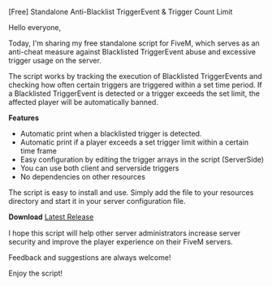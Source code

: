 [Free] Standalone Anti-Blacklist TriggerEvent & Trigger Count Limit

Hello everyone,

Today, I'm sharing my free standalone script for FiveM, which serves as an anti-cheat measure against Blacklisted TriggerEvent abuse and excessive trigger usage on the server.

The script works by tracking the execution of Blacklisted TriggerEvents and checking how often certain triggers are triggered within a set time period. If a Blacklisted TriggerEvent is detected or a trigger exceeds the set limit, the affected player will be automatically banned.

**Features**
* Automatic print when a blacklisted trigger is detected.
* Automatic print if a player exceeds a set trigger limit within a certain time frame
* Easy configuration by editing the trigger arrays in the script (ServerSide)
* You can use both client and serverside triggers
* No dependencies on other resources

The script is easy to install and use. Simply add the file to your resources directory and start it in your server configuration file.

𝐃𝐨𝐰𝐧𝐥𝐨𝐚𝐝 [Latest Release](https://github.com/DarkHypothesise/small-ac)

I hope this script will help other server administrators increase server security and improve the player experience on their FiveM servers.

Feedback and suggestions are always welcome!

Enjoy the script!
